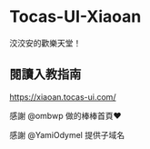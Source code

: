 # Tocas-UI-Xiaoan
洨洨安的歡樂天堂！
## 閱讀入教指南
https://xiaoan.tocas-ui.com/

感謝 @ombwp 做的棒棒首頁:heart:

感謝 @YamiOdymel 提供子域名
